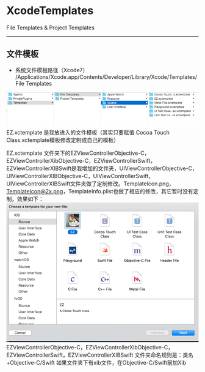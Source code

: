 # XcodeTemplates
File Templates &amp; Project Templates
***
## 文件模板
* 系统文件模板路径（Xcode7）
/Applications/Xcode.app/Contents/Developer/Library/Xcode/Templates/File Templates

![系统文件模板路径](/README/系统文件模板路径.png)
EZ.xctemplate 是我放进入的文件模板（其实只要赋值 Cocoa Touch Class.xctemplate模板修改定制成自己的模板）

EZ.xctemplate 文件夹下的EZViewControllerObjective-C，EZViewControllerXibObjective-C，EZViewControllerSwift，EZViewControllerXIBSwift是我增加的文件夹，UIViewControllerObjective-C，UIViewControllerXIBObjective-C，UIViewControllerSwift，UIViewControllerXIBSwift文件夹做了定制修改。TemplateIcon.png，TemplateIcon@2x.png，TemplateInfo.plist也做了相应的修改，其它暂时没有定制，效果如下：
![自定义文件模板效果](/README/自定义文件模板效果.png)
EZViewControllerObjective-C，EZViewControllerXibObjective-C，EZViewControllerSwift，EZViewControllerXIBSwift 文件夹命名规则是：类名+Objective-C/Swift 如果文件夹下有xib文件，在Objective-C/Swift前加Xib








